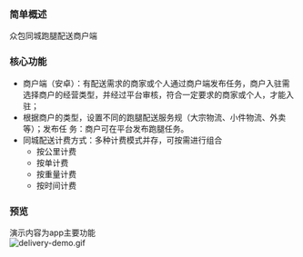 ### 简单概述
众包同城跑腿配送商户端

### 核心功能
* 商户端（安卓）：有配送需求的商家或个人通过商户端发布任务，商户入驻需选择商户的经营类型，并经过平台审核，符合一定要求的商家或个人，才能入驻；
* 根据商户的类型，设置不同的跑腿配送服务规（大宗物流、小件物流、外卖等）；发布任 务：商户可在平台发布跑腿任务。
* 同城配送计费方式：多种计费模式并存，可按需进行组合
  * 按公里计费
  * 按单计费
  * 按重量计费
  * 按时间计费
### 预览 
演示内容为app主要功能  
  ![delivery-demo.gif](https://github.com/all3nyuan/delivery/raw/master/delivery-demo.gif)




